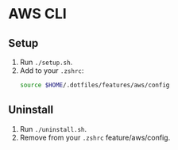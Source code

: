 # AWS CLI

## Setup

1. Run `./setup.sh`.
2.  Add to your `.zshrc`:
    ```bash
    source $HOME/.dotfiles/features/aws/config
    ```

## Uninstall

1. Run `./uninstall.sh`.
2. Remove from your `.zshrc` feature/aws/config.
